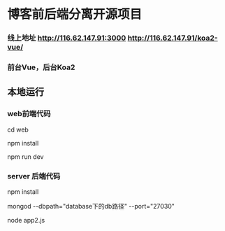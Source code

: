 # 博客前后端分离开源项目

### 线上地址 http://116.62.147.91:3000 http://116.62.147.91/koa2-vue/
### 前台Vue，后台Koa2

## 本地运行

### web前端代码

cd web

npm install

npm run dev

### server 后端代码

npm install

mongod --dbpath="database下的db路径" --port="27030"

node app2.js


